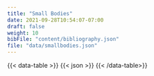 ```yaml
---
title: "Small Bodies"
date: 2021-09-28T10:54:07-07:00
draft: false
weight: 10
bibFile: "content/bibliography.json"
file: "data/smallbodies.json"
---
```


{{< data-table >}}
{{< json >}}
{{< /data-table>}}